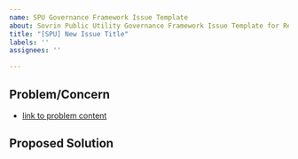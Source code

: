 ```yaml
---
name: SPU Governance Framework Issue Template
about: Sovrin Public Utility Governance Framework Issue Template for Reviewers
title: "[SPU] New Issue Title"
labels: ''
assignees: ''

---
```


## Problem/Concern

* [link to problem content]()

## Proposed Solution
